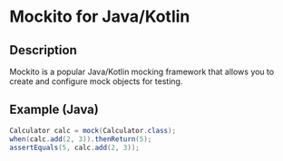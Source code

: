 # Mockito for Java/Kotlin

## Description
Mockito is a popular Java/Kotlin mocking framework that allows you to create and configure mock objects for testing.

## Example (Java)
```java
Calculator calc = mock(Calculator.class);
when(calc.add(2, 3)).thenReturn(5);
assertEquals(5, calc.add(2, 3));
```
